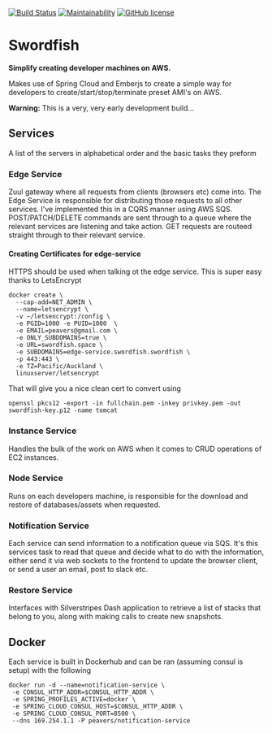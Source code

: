 [![Build Status](https://travis-ci.org/peavers/swordfish-service.svg?branch=master)](https://travis-ci.org/peavers/swordfish-service)
[![Maintainability](https://api.codeclimate.com/v1/badges/e188e6e8833420cba06a/maintainability)](https://codeclimate.com/github/peavers/swordfish-service/maintainability)
[![GitHub license](https://img.shields.io/github/license/mashape/apistatus.svg)](https://github.com/peavers/swordfish/blob/master/LICENSE)

# Swordfish 

**Simplify creating developer machines on AWS.**

Makes use of Spring Cloud and Emberjs to create a simple way for developers to create/start/stop/terminate preset AMI's on AWS.  

**Warning:** This is a very, very early development build...

## Services
A list of the servers in alphabetical order and the basic tasks they preform

### Edge Service
Zuul gateway where all requests from clients (browsers etc) come into. The Edge Service is responsible for distributing
those requests to all other services. I've implemented this in a CQRS manner using AWS SQS. POST/PATCH/DELETE commands are
sent through to a queue where the relevant services are listening and take action. GET requests are routeed straight through
to their relevant service.  

#### Creating Certificates for edge-service
HTTPS should be used when talking ot the edge service. This is super easy thanks to LetsEncrypt

```
docker create \
  --cap-add=NET_ADMIN \
  --name=letsencrypt \
  -v ~/letsencrypt:/config \
  -e PGID=1000 -e PUID=1000  \
  -e EMAIL=peavers@gmail.com \
  -e ONLY_SUBDOMAINS=true \
  -e URL=swordfish.space \
  -e SUBDOMAINS=edge-service.swordfish.swordfish \
  -p 443:443 \
  -e TZ=Pacific/Auckland \
  linuxserver/letsencrypt
```

That will give you a nice clean cert to convert using 
```
openssl pkcs12 -export -in fullchain.pem -inkey privkey.pem -out swordfish-key.p12 -name tomcat
```

### Instance Service
Handles the bulk of the work on AWS when it comes to CRUD operations of EC2 instances.  

### Node Service
Runs on each developers machine, is responsible for the download and restore of databases/assets when requested.

### Notification Service
Each service can send information to a notification queue via SQS. It's this services task to read that queue and decide
what to do with the information, either send it via web sockets to the frontend to update the browser client, or
send a user an email, post to slack etc.

### Restore Service 
Interfaces with Silverstripes Dash application to retrieve a list of stacks that belong to you, along with making calls
to create new snapshots. 

## Docker
Each service is built in Dockerhub and can be ran (assuming consul is setup) with the following
```
docker run -d --name=notification-service \
 -e CONSUL_HTTP_ADDR=$CONSUL_HTTP_ADDR \
 -e SPRING_PROFILES_ACTIVE=docker \
 -e SPRING_CLOUD_CONSUL_HOST=$CONSUL_HTTP_ADDR \
 -e SPRING_CLOUD_CONSUL_PORT=8500 \
 --dns 169.254.1.1 -P peavers/notification-service
```